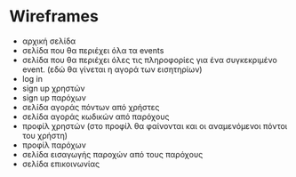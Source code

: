 # Wireframes

* αρχική σελίδα 
* σελίδα που θα περιέχει όλα τα events
* σελίδα που θα περιέχει όλες τις πληροφορίες για ένα συγκεκριμένο event. (εδώ θα γίνεται η αγορά των εισητηρίων)
* log in
* sign up χρηστών 
* sign up παρόχων  
* σελίδα αγοράς πόντων από χρήστες
* σελίδα αγοράς κωδικών από παρόχους
* προφίλ χρηστών (στο προφίλ θα φαίνονται και οι αναμενόμενοι πόντοι του χρήστη)
* προφίλ παρόχων 
* σελίδα εισαγωγής παροχών από τους παρόχους
* σελίδα επικοινωνίας
